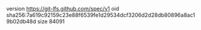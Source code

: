 version https://git-lfs.github.com/spec/v1
oid sha256:7a619c92159c23e88f6539fe1d29534dcf3206d2d28db80896a8ac19b02db48d
size 84091
